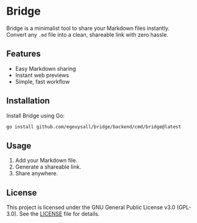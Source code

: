 # Bridge

Bridge is a minimalist tool to share your Markdown files instantly.  
Convert any `.md` file into a clean, shareable link with zero hassle.  

## Features
- Easy Markdown sharing
- Instant web previews
- Simple, fast workflow

## Installation
Install Bridge using Go:

```bash
go install github.com/egeuysall/bridge/backend/cmd/bridge@latest
```

## Usage
1. Add your Markdown file.
2. Generate a shareable link.
3. Share anywhere.

## License
This project is licensed under the GNU General Public License v3.0 (GPL-3.0). See the [LICENSE](LICENSE) file for details.

